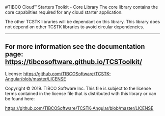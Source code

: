 #TIBCO Cloud™ Starters Toolkit - Core Library
The core library contains the core capabilties required for any cloud starter application.

The other TCSTK libraries will be dependant on this library.
This library does not depend on other TCSTK libraries to avoid circular dependencies.

---
For more information see the documentation page: 
https://tibcosoftware.github.io/TCSToolkit/
---

License: https://github.com/TIBCOSoftware/TCSTK-Angular/blob/master/LICENSE

Copyright © 2019. TIBCO Software Inc.
This file is subject to the license terms contained
in the license file that is distributed with this library or can be found here:

https://github.com/TIBCOSoftware/TCSTK-Angular/blob/master/LICENSE
